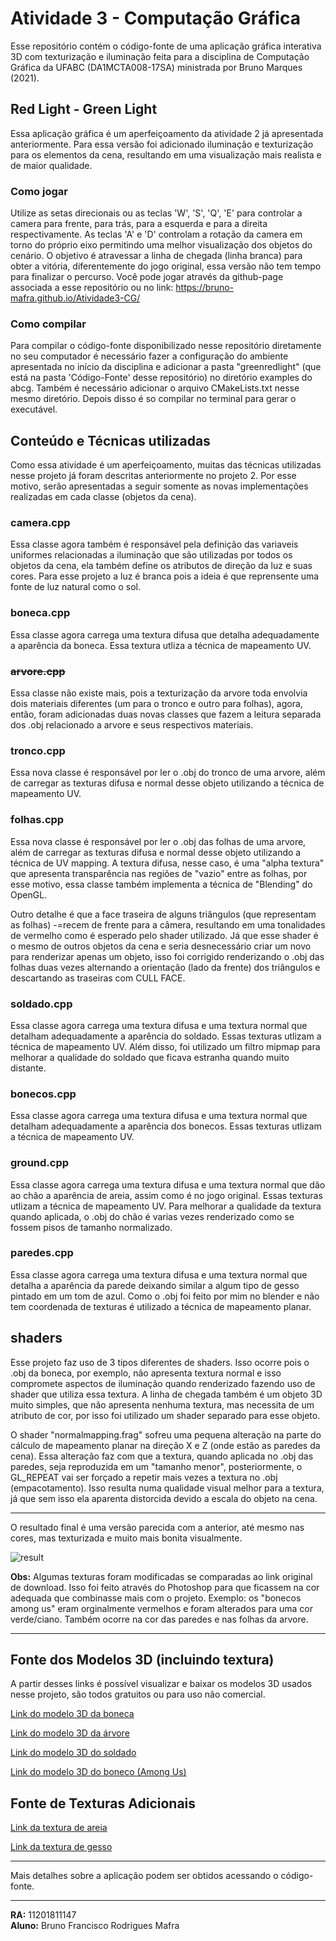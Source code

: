 # Atividade 3 - Computação Gráfica

Esse repositório contém o código-fonte de uma aplicação gráfica interativa 3D com texturização e iluminação feita para a disciplina de Computação Gráfica da UFABC (DA1MCTA008-17SA) ministrada por Bruno Marques (2021).

## Red Light - Green Light
Essa aplicação gráfica é um aperfeiçoamento da atividade 2 já apresentada anteriormente. Para essa versão foi adicionado iluminação e texturização para os elementos da cena, resultando em uma visualização mais realista e de maior qualidade.

### Como jogar
Utilize as setas direcionais ou as teclas 'W', 'S', 'Q', 'E' para controlar a camera para frente, para trás, para a esquerda e para a direita respectivamente. As teclas 'A' e 'D' controlam a rotação da camera em torno do próprio eixo permitindo uma melhor visualização dos objetos do cenário. O objetivo é atravessar a linha de chegada (linha branca) para obter a vitória, diferentemente do jogo original, essa versão não tem tempo para finalizar o percurso. Você pode jogar através da github-page associada a esse repositório ou no link: https://bruno-mafra.github.io/Atividade3-CG/

### Como compilar
Para compilar o código-fonte disponibilizado nesse repositório diretamente no seu computador é necessário fazer a configuração do ambiente apresentada no início da disciplina e adicionar a pasta "greenredlight" (que está na pasta 'Código-Fonte' desse repositório) no diretório examples do abcg. Também é necessário adicionar o arquivo CMakeLists.txt nesse mesmo diretório. Depois disso é so compilar no terminal para gerar o executável.

## Conteúdo e Técnicas utilizadas

Como essa atividade é um aperfeiçoamento, muitas das técnicas utilizadas nesse projeto já foram descritas anteriormente no projeto 2. Por esse motivo, serão apresentadas a seguir somente as novas implementações realizadas em cada classe (objetos da cena).

### camera.cpp
Essa classe agora também é responsável pela definição das variaveis uniformes relacionadas a iluminação que são utilizadas por todos os objetos da cena, ela também define os atributos de direção da luz e suas cores. Para esse projeto a luz é branca pois a ideia é que reprensente uma fonte de luz natural como o sol.

### boneca.cpp
Essa classe agora carrega uma textura difusa que detalha adequadamente a aparência da boneca. Essa textura utliza a técnica de mapeamento UV.

### <strike>arvore.cpp</strike> 
Essa classe não existe mais, pois a texturização da arvore toda envolvia dois materiais diferentes (um para o tronco e outro para folhas), agora, então, foram adicionadas duas novas classes que fazem a leitura separada dos .obj relacionado a arvore e seus respectivos materiais.

### tronco.cpp
Essa nova classe é responsável por ler o .obj do tronco de uma arvore, além de carregar as texturas difusa e normal desse objeto utilizando a técnica de mapeamento UV.

### folhas.cpp
Essa nova classe é responsável por ler o .obj das folhas de uma arvore, além de carregar as texturas difusa e normal desse objeto utilizando a técnica de UV mapping. A textura difusa, nesse caso, é uma "alpha textura" que apresenta transparência nas regiões de "vazio" entre as folhas, por esse motivo, essa classe também implementa a técnica de "Blending" do OpenGL.

Outro detalhe é que a face traseira de alguns triângulos (que representam as folhas) -=recem de frente para a câmera, resultando em uma tonalidades de vermelho como é esperado pelo shader utilizado. Já que esse shader é o mesmo de outros objetos da cena e seria desnecessário criar um novo para renderizar apenas um objeto, isso foi corrigido renderizando o .obj das folhas duas vezes alternando a orientação (lado da frente) dos triângulos e descartando as traseiras com CULL FACE. 

### soldado.cpp
Essa classe agora carrega uma textura difusa e uma textura normal que detalham adequadamente a aparência do soldado. Essas texturas utlizam a técnica de mapeamento UV. Além disso, foi utilizado um filtro mipmap para melhorar a qualidade do soldado que ficava estranha quando muito distante.

### bonecos.cpp
Essa classe agora carrega uma textura difusa e uma textura normal que detalham adequadamente a aparência dos bonecos. Essas texturas utlizam a técnica de mapeamento UV.

### ground.cpp
Essa classe agora carrega uma textura difusa e uma textura normal que dão ao chão a aparência de areia, assim como é no jogo original. Essas texturas utlizam a técnica de mapeamento UV. Para melhorar a qualidade da textura quando aplicada, o .obj do chão é varias vezes renderizado como se fossem pisos de tamanho normalizado.

### paredes.cpp
Essa classe agora carrega uma textura difusa e uma textura normal que detalha a aparência da parede deixando similar a algum tipo de gesso pintado em um tom de azul. Como o .obj foi feito por mim no blender e não tem coordenada de texturas é utilizado a técnica de mapeamento planar.

## shaders
Esse projeto faz uso de 3 tipos diferentes de shaders. Isso ocorre pois o .obj da boneca, por exemplo, não apresenta textura normal e isso compromete aspectos de iluminação quando renderizado fazendo uso de shader que utiliza essa textura. A linha de chegada também é um objeto 3D muito simples, que não apresenta nenhuma textura, mas necessita de um atributo de cor, por isso foi utilizado um shader separado para esse objeto.

O shader "normalmapping.frag" sofreu uma pequena alteração na parte do cálculo de mapeamento planar na direção X e Z (onde estão as paredes da cena). Essa alteração faz com que a textura, quando aplicada no .obj das paredes, seja reproduzida em um "tamanho menor", posteriormente, o GL_REPEAT vai ser forçado a repetir mais vezes a textura no .obj (empacotamento). Isso resulta numa qualidade visual melhor para a textura, já que sem isso ela aparenta distorcida devido a escala do objeto na cena.

---

O resultado final é uma versão parecida com a anterior, até mesmo nas cores, mas texturizada e muito mais bonita visualmente.

![result](https://user-images.githubusercontent.com/74402232/145303708-2a0cef8c-3c34-4a95-bdf5-7683f0a8b5d9.png)


**Obs:** Algumas texturas foram modificadas se comparadas ao link original de download. Isso foi feito através do Photoshop para que ficassem na cor adequada que combinasse mais com o projeto. Exemplo: os "bonecos among us" eram orginalmente vermelhos e foram alterados para uma cor verde/ciano. Também ocorre na cor das paredes e nas folhas da arvore.

---
## Fonte dos Modelos 3D (incluindo textura)
A partir desses links é possível visualizar e baixar os modelos 3D usados nesse projeto, são todos gratuitos ou para uso não comercial.

[Link do modelo 3D da boneca](https://sketchfab.com/3d-models/squid-game-doll-ccfed977f35446a7914a3abc5e393182)

[Link do modelo 3D da árvore](https://sketchfab.com/3d-models/tree-a2a6237a270840e198cc7db1c47f1ef7)

[Link do modelo 3D do soldado](https://sketchfab.com/3d-models/squid-game-pinksoldier-8f6112f88ea743e8a468ac017bb2c0e2)

[Link do modelo 3D do boneco (Among Us)](https://sketchfab.com/3d-models/among-us-obj-5254d257fac74e28aa1455a368481279)

## Fonte de Texturas Adicionais 
[Link da textura de areia](https://sketchfab.com/3d-models/beach-sand-substance-5c08ab068a6c48ca9c07c2eb396ece2a)

[Link da textura de gesso](https://polyhaven.com/a/yellow_plaster)

---
Mais detalhes sobre a aplicação podem ser obtidos acessando o código-fonte.

---

**RA:** 11201811147                                                                                                                                                             
**Aluno:** Bruno Francisco Rodrigues Mafra            

